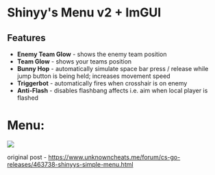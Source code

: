 # Shinyy's Menu v2 + ImGUI
## Features
*   **Enemy Team Glow** - shows the enemy team position
*   **Team Glow** - shows your teams position
*   **Bunny Hop** - automatically simulate space bar press / release while jump button is being held; increases movement speed
*   **Triggerbot** - automatically fires when crosshair is on enemy
*   **Anti-Flash** - disables flashbang affects i.e. aim when local player is flashed

# Menu:
<img src="https://i.imgur.com/n2SUUaP.png">

original post - https://www.unknowncheats.me/forum/cs-go-releases/463738-shinyys-simple-menu.html
